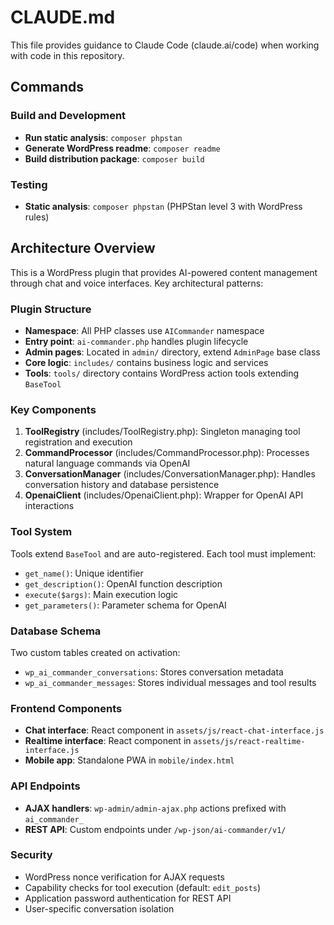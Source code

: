 # CLAUDE.md

This file provides guidance to Claude Code (claude.ai/code) when working with code in this repository.

## Commands

### Build and Development
- **Run static analysis**: `composer phpstan`
- **Generate WordPress readme**: `composer readme`
- **Build distribution package**: `composer build`

### Testing
- **Static analysis**: `composer phpstan` (PHPStan level 3 with WordPress rules)

## Architecture Overview

This is a WordPress plugin that provides AI-powered content management through chat and voice interfaces. Key architectural patterns:

### Plugin Structure
- **Namespace**: All PHP classes use `AICommander` namespace
- **Entry point**: `ai-commander.php` handles plugin lifecycle
- **Admin pages**: Located in `admin/` directory, extend `AdminPage` base class
- **Core logic**: `includes/` contains business logic and services
- **Tools**: `tools/` directory contains WordPress action tools extending `BaseTool`

### Key Components
1. **ToolRegistry** (includes/ToolRegistry.php): Singleton managing tool registration and execution
2. **CommandProcessor** (includes/CommandProcessor.php): Processes natural language commands via OpenAI
3. **ConversationManager** (includes/ConversationManager.php): Handles conversation history and database persistence
4. **OpenaiClient** (includes/OpenaiClient.php): Wrapper for OpenAI API interactions

### Tool System
Tools extend `BaseTool` and are auto-registered. Each tool must implement:
- `get_name()`: Unique identifier
- `get_description()`: OpenAI function description
- `execute($args)`: Main execution logic
- `get_parameters()`: Parameter schema for OpenAI

### Database Schema
Two custom tables created on activation:
- `wp_ai_commander_conversations`: Stores conversation metadata
- `wp_ai_commander_messages`: Stores individual messages and tool results

### Frontend Components
- **Chat interface**: React component in `assets/js/react-chat-interface.js`
- **Realtime interface**: React component in `assets/js/react-realtime-interface.js`
- **Mobile app**: Standalone PWA in `mobile/index.html`

### API Endpoints
- **AJAX handlers**: `wp-admin/admin-ajax.php` actions prefixed with `ai_commander_`
- **REST API**: Custom endpoints under `/wp-json/ai-commander/v1/`

### Security
- WordPress nonce verification for AJAX requests
- Capability checks for tool execution (default: `edit_posts`)
- Application password authentication for REST API
- User-specific conversation isolation